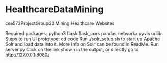 # HealthcareDataMining
cse573ProjectGroup30
Mining Healthcare Websites

Required packages:
python3
flask
flask_cors
pandas
networkx
pyvis
urllib
Steps to run UI prototype:
cd code
Run ./solr_setup.sh to start up Apache Solr and load data into it. More info on Solr can be found in ReadMe.
Run server.py
Click on the link shown in the output, or directly go to http://127.0.0.1:8080/
